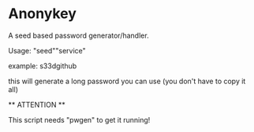 # Anonykey

A seed based password generator/handler.

Usage: "seed""service"

example: s33dgithub

this will generate a long password you can use (you don't have to copy it all)

** ATTENTION **

This script needs "pwgen" to get it running!
